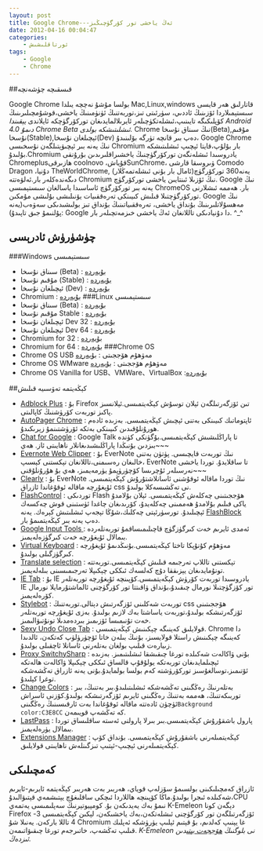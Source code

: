 ```yaml
--- 
layout: post
title: Google Chrome---ئەڭ ياخشى تور كۆرگۈچىڭىز
date: 2012-04-16 00:04:47
categories:
    - ئورتاقلىشىش
tags:
    - Google
    - Chrome
---
```


##قىسقىچە چۈشەنچە

Google Chrome بولسا مۇشۇ نەچچە يىلدا Mac,Linux,windows قاتارلىق ھەر قايسى سىستېمىلاردا ئۆزىنىڭ ئاددىي، سۈرئىتى تىز،توربەتنىڭ ئۈنۈمىنىڭ ياخشى،قوشۇمچىلىرىنىڭ كۆپلىكىگە تايىنىپ،ئىشلەتكۈچىلەر ئايرىلالمايدىغان توركۆرگۈچكە ئايلاندى *يېقىندا Android 4.0 دىمۇ Chrome Beta ئىشلىتىشكە بولدى.*
Chrome نىڭ سىناق نۇسخا(Beta),مۇقىم نۇسخا(Stable),ئېچىلغان نۇسخا(Dev) دەپ بىر قانچە تۈرگە بۆلىنىدۇ، Google Chrome  نىڭ يەنە بىر ئېچىۋېتىلگەن نۇسخىسى Chromium بار بۇلۇپ،قايتا ئېچىپ ئىشلىتىشكە بۇلىدۇ.Chromium يادروسىدا ئىشلەنگەن توركۆرگۈچنىڭ ياخشىراقلىرىدىن بۇرۇنقى Chromeplusھازىرقى coolnovo ،قۇياشSunChrome، ۋىروسقا قارشى Comodo Dragon ،دۇنيا TheWorldChrome, يەنە360 توركۆرگۈچ(ئامال بار بۇنى ئىشلەتمەڭلار) دىگەندەكلەر بار.ئەلۋەتتە Chromium نىڭ ئۆزىلا  ئىنتايىن ياخشى توركۆرگۈچ.
Google نىڭ يەنە بىر توركۆرگۈچ ئاساسىدا ياسالغان سىستېمىسى ChromeOS بار. ھەممە ئىشلارنى توركۆرگۈچتىلا قىلىش كىيىنكى تەرەققىيات يۆنىلىشى بۇلىشى مۇمكىن.
Google نىڭ مەھسۇلاتلىرىنىڭ بۇنداق ياخشى، تەرەققىياتىنىڭ بۇنداق تىز بولىشىدىكى سەۋەب(يەنە پۇلنىمۇ جىق تاپىدۇ): Google دا دۇنيادىكى تاللانغان ئەڭ ياخشى خىزمەتچىلەر بار. ^_^
## چۈشۈرۈش ئادرېسى
###Windows سىستېمىسى
* سىناق نۇسخا (Beta) : [بۇيەردە](http://www.google.com/chrome/eula.html?hl=zh-CN&extra=betachannel)   
* مۇقىم نۇسخا (Stable) : [بۇيەردە](http://www.google.com/chrome/eula.html?hl=zh-CN)     
* ئېچىلغان نۇسخا (Dev) : [بۇيەردە](http://www.google.com/chrome/eula.html?hl=zh-CN&extra=devchannel)    
* Chromium : [بۇيەردە](https://commondatastorage.googleapis.com/chromium-browser-continuous/index.html?path=Win/&sort=desc)
###Linux سىستېمىسى 
* سىناق نۇسخا (Beta) : [بۇيەردە](http://www.google.com/intl/en/landing/chrome/beta/)  
* مۇقىم نۇسخا Stable : [بۇيەردە](http://www.google.com/chrome/eula.html)  
* ئېچىلغان نۇسخا Dev 32 : [بۇيەردە](http://www.google.com/chrome/intl/en/eula_dev.html?dl=unstable_i386_deb)     
* ئېچىلغان نۇسخا Dev 64 : [بۇيەردە](http://www.google.com/chrome/intl/en/eula_dev.html?dl=unstable_amd64_deb)   
* Chromium for 32 : [بۇيەردە](http://commondatastorage.googleapis.com/chromium-browser-snapshots/index.html?path=Linux/&sort=desc)     
* Chromium for 64 : [بۇيەردە](http://commondatastorage.googleapis.com/chromium-browser-snapshots/index.html?path=Linux_x64/&sort=desc)
###Chrome OS
* Chrome OS USB مەۋھۇم ھۆججىتى : [بۇيەردە](http://chromeos.hexxeh.net/download.php?release=Flow&type=usb)    
* Chrome OS WMware مەۋھۇم ھۆججىتى : [بۇيەردە](http://chromeos.hexxeh.net/download.php?release=Flow&type=vmware)    
* Chrome OS Vanilla for USB、VMWare、VirtualBox :[بۇيەردە](http://chromeos.hexxeh.net/vanilla.php)


##كېڭەيتمە تەۋسىيە قىلىش
* [Adblock Plus](https://chrome.google.com/webstore/detail/cfhdojbkjhnklbpkdaibdccddilifddb) : بۇ Firefox تىن ئۆزگەرتىلگەن ئېلان توسۇش كېڭەيتمىسى.ئېلانسىز پاكىز توربەت كۆرۈشنىڭ كاپالىتى.   
* [AutoPager Chrome](https://chrome.google.com/webstore/detail/mmgagnmbebdebebbcleklifnobamjonh) : ئاپتوماتىك كىيىنكى بەتنى ئېچىش كېڭەيتمىسى. بەزىدە ئادەم ھورۇنلۇقىدىن كىيىنكى بەتكە ئۆرۈشتىنمۇ زېرىكىدۇ.
* [Chat for Google](https://chrome.google.com/webstore/detail/nckgahadagoaajjgafhacjanaoiihapd) : Google Talk تا پاراڭلىشىش كېڭەيتمىسى.بۇگۈنكى كۈندە بىزدىن بۇنىڭدا پاراڭلىشىدىغانلار ناھايىتى ئاز. ھەي~~~
* [Evernote Web Clipper](https://chrome.google.com/webstore/detail/pioclpoplcdbaefihamjohnefbikjilc) : بۇ EverNote نىڭ توربەت قايچىسى. پۈتۈن بەتنى ،خالىغان رەسىمنى،تاللانغان تېكستنى كېسىپ EverNote تا ساقلايدۇ. توردا ياخشى نەرسىلەر ئۇچرىسا كۆچۈرۈپمۇ يۈرمەيمىز، ھەي بۇ ھۇرۇنلۇقنى~~~
* [Clearly](https://chrome.google.com/webstore/detail/iooicodkiihhpojmmeghjclgihfjdjhj) : بۇ EverNote نىڭ توردا ماقالە ئوقۇشنى ئاسانلاشتۇرۇش كېڭەيتمىسى. ئۇيغۇرچە ماقالە ئوقۇغاندا ئازراق css نى تەڭشىسەكلا بولىدۇ.
* [FlashControl](https://chrome.google.com/webstore/detail/mfidmkgnfgnkihnjeklbekckimkipmoe) : توردىكى Flash ھۆججىتىنى چەكلەش كېڭەيتمىسى. ئېلان بۇلامدۇ ياكى فىلىم بۇلامدۇ ھەممىنى چەكلەيدۇ، كۆرىدىغان چاغدا ئۈستىنى قوش چەكسەك ئېچىلىدۇ. تورسۈرئېتى چەكلىك،شۇڭا تېجەپ ئىشلىتىش كېرەك. يەنە [FlashBlock](https://chrome.google.com/webstore/detail/gofhjkjmkpinhpoiabjplobcaignabnl) دەپ يەنە بىر كېڭەيتمىمۇ بار.
* [Google Input Tools ](https://chrome.google.com/webstore/detail/mclkkofklkfljcocdinagocijmpgbhab) : ئەمدى ئايرىم خەت كىرگۈزگۈچ قاچىلىمىساقمۇ توربەتلەردە بىمالال ئۇيغۇرچە خەت كىرگۈزەلەيمىز.
* [Virtual Keyboard](https://chrome.google.com/webstore/detail/mpphfcjpaldmedbbomcdhgonmhjngfig) : مەۋھۇم كۇنۇپكا تاختا كېڭەيتمىسى.بۇنىڭدىمۇ ئۇيغۇرچە كىرگۈزگىلى بولىدۇ. 
* [Translate selection](https://chrome.google.com/webstore/detail/goanabmlmgfinmjohhepcpffcnkeobjm) : تېكستنى تاللاپ تەرجىمە قىلىش كېڭەيتمىسى.توربەتتە تونۇمايدىغان يېزىققا دۇچ كەلسەك ئىككى چېكىپلا تەرجىمىسىنى بىلەلەيمىز.
* [IE Tab](https://chrome.google.com/webstore/detail/hehijbfgiekmjfkfjpbkbammjbdenadd) : بۇ IE يادروسىدا توربەت كۆرۈش كېڭەيتمىسى.كۆپىنچە ئۇيغۇرچە توربەتلەر IE تور كۆزگۈچتىلا نورمال چىقىدۇ،بۇنداق ۋاقىتتا تور كۆرگۈچنى ئالماشتۇرمايلا نورمال كۆرەلەيمىز.  
* [Stylebot](https://chrome.google.com/webstore/detail/oiaejidbmkiecgbjeifoejpgmdaleoha) : توربەت شەكلىنى ئۆزگەرتىش دېتالى.توربەتنىڭ css ھۆججىتىنى ئۆزگەرتىشكە بولىدۇ،توربەت ياساشتا بەك لازىم بولىدۇ. بەزى ئۇيغۇرچە توربەتلەر خەت تۇنىمىسا ئۆزىمىز بىردەمدىلا تونۇتىۋالىمىز.   
* [Sexy Undo Close Tab](https://chrome.google.com/webstore/detail/bcennaiejdjpomgmmohhpgnjlmpcjmbg) : قولايلىق كەينىگە چېكىنىش كېڭەيتمىسى. Chrome دا كەينىگە چېكىنىش راستلا قولايسىز، بۇنىڭ بىلەن خاتا ئۆچۈرۈلۈپ كەتكەن، ئالدىدا زىيارەت قىلىپ بولغان بەتلەرنى ئاسانلا ئاچقىلى بولىدۇ. 
* [Proxy SwitchySharp](https://chrome.google.com/webstore/detail/dpplabbmogkhghncfbfdeeokoefdjegm) : بۇنى ۋاكالەت شەكىلدە تورغا چىقىشقا ئىشلىتىمىز. بەزىدە ئېچىلمايدىغان توربەتكە يولۇقۇپ قالساق ئىككى چېكىپلا ۋاكالەت ھالەتكە ئۆتىمىز،توسالغۇسىز توركۆرۈشتە كەم بولسا بولمايدۇ.بۇنى يەنە ئازراق تەڭشەشكە توغرا كېلىدۇ.
* [Change Colors](https://chrome.google.com/webstore/detail/jbmkekhehjedonbhoikhhkmlapalklgn) : بەتلەرنىڭ رەڭگىنى تەڭشەشكە ئىشلىتىلىدۇ.بىر بەتنىڭ، بىر توربىكەتنىڭ، ھەممە بەتنىڭ رەڭگىنى ئايرىم ئۆزگەرتىشكە بولىدۇ.كۆزنى ئاسراش ئۈچۈن ئادەتتە ماقالە ئوقۇغاندا بەت ئارقىسىنىڭ رەڭگىنى`Background color:C3E8CC` كە تەڭشەپ قويىمەن.
* [LastPass](https://chrome.google.com/webstore/detail/hdokiejnpimakedhajhdlcegeplioahd) : پارول باشقۇرۇش كېڭەيتمىسى.بىر بىرلا پارولنى ئەستە ساقلىساق توردا بىمالال يۈرەلەيمىز.
* [Extensions Manager](https://chrome.google.com/webstore/detail/lpleipinonnoibneeejgjnoeekmbopbc) : كېڭەيتمىلەرنى باشقۇرۇش كېڭەيتمىسى. بۇنداق كۆپ كېڭەيتمىلەرنى ئېچىپ-ئېتىپ تىزگىنلەش ناھايىتى قولايلىق.
## كەمچىلىكى    

ئازراق كەمچىلىكىنى بولسىمۇ سۆزلەپ قوياي، ھەربىر بەت ھەربىر كېڭەيتمە ئايرىم-ئايرىم شەكىلدە ئىجرا بولىدۇ.ماڭا كۆپىنچە ھاللاردا ئىچكى ساقلىغۇچ يېتىشمەي قېتىۋالىدۇ،CPU نىمۇ بەك يەيدىكەن بۇ.
كومپيوتېرنىڭ سەپلىمىسى يەتمەي K-Emeleon دېگەن كونا Firefox ئۆزگەرتىلگەن تور كۆرگۈچنى ئىشلەتكەن،بەك ياخشىكەن، لېكىن كېڭەيتمىسى 3-4 تاللا باركەن. يەنىلا شۇ Chromium غا يېنىپ كەلدىم، بۇ قېتىم ئېلىپ يۈرۈشكە ئەپلىك قىلىپ تەڭشەپ، خاتىرجەم تورغا چىقىۋاتىمەن.
*K-Emeleon نى بلوگنىڭ [ھۆججەت بېتى](/file/)دىن ئىزدەڭ.*

